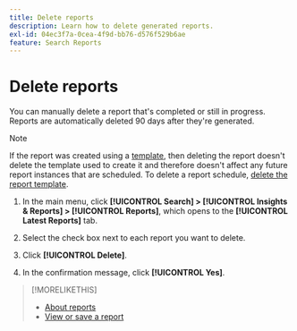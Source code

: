 ```yaml
---
title: Delete reports
description: Learn how to delete generated reports.
exl-id: 04ec3f7a-0cea-4f9d-bb76-d576f529b6ae
feature: Search Reports
---
```

# Delete reports

You can manually delete a report that's completed or still in progress. Reports are automatically deleted 90 days after they're generated.

>[!NOTE]
>
>If the report was created using a [template](/help/search-social-commerce/reports/automation/templates/template-about.md), then deleting the report doesn't delete the template used to create it and therefore doesn't affect any future report instances that are scheduled. To delete a report schedule, [delete the report template](/help/search-social-commerce/reports/automation/templates/template-delete.md).

1. In the main menu, click **[!UICONTROL Search] > [!UICONTROL Insights & Reports] > [!UICONTROL Reports]**, which opens to the **[!UICONTROL Latest Reports]** tab.

1. Select the check box next to each report you want to delete.

1. Click **[!UICONTROL Delete]**.

1. In the confirmation message, click **[!UICONTROL Yes]**.

>[!MORELIKETHIS]
>
>* [About reports](/help/search-social-commerce/reports/report-about.md)
>* [View or save a report](/help/search-social-commerce/reports/management/report-view-save.md)
